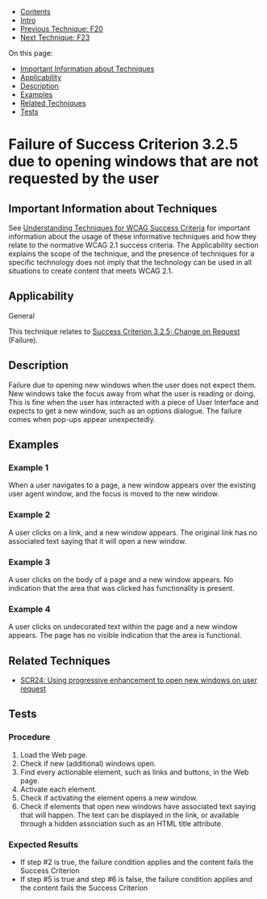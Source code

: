 -   [Contents](https://www.w3.org/WAI/WCAG21/Techniques/#techniques "Table of Contents")
-   [Intro](https://www.w3.org/WAI/WCAG21/Techniques/#introduction "Introduction to Techniques")
-   [Previous Technique: F20](F20)
-   [Next Technique: F23](F23)

On this page:

-   [Important Information about Techniques](#important-information)
-   [Applicability](#applicability)
-   [Description](#description)
-   [Examples](#examples)
-   [Related Techniques](#related)
-   [Tests](#tests)

Failure of Success Criterion 3.2.5 due to opening windows that are not requested by the user
============================================================================================

Important Information about Techniques
--------------------------------------

See [Understanding Techniques for WCAG Success Criteria](https://www.w3.org/WAI/WCAG21/Understanding/understanding-techniques) for important information about the usage of these informative techniques and how they relate to the normative WCAG 2.1 success criteria. The Applicability section explains the scope of the technique, and the presence of techniques for a specific technology does not imply that the technology can be used in all situations to create content that meets WCAG 2.1.

Applicability
-------------

General

This technique relates to [Success Criterion 3.2.5: Change on Request](https://www.w3.org/WAI/WCAG21/Understanding/change-on-request) (Failure).

Description
-----------

Failure due to opening new windows when the user does not expect them. New windows take the focus away from what the user is reading or doing. This is fine when the user has interacted with a piece of User Interface and expects to get a new window, such as an options dialogue. The failure comes when pop-ups appear unexpectedly.

Examples
--------

### Example 1

When a user navigates to a page, a new window appears over the existing user agent window, and the focus is moved to the new window.

### Example 2

A user clicks on a link, and a new window appears. The original link has no associated text saying that it will open a new window.

### Example 3

A user clicks on the body of a page and a new window appears. No indication that the area that was clicked has functionality is present.

### Example 4

A user clicks on undecorated text within the page and a new window appears. The page has no visible indication that the area is functional.

Related Techniques
------------------

-   [SCR24: Using progressive enhancement to open new windows on user request](https://www.w3.org/WAI/WCAG21/Techniques/client-side-script/SCR24)

Tests
-----

### Procedure

1.  Load the Web page.
2.  Check if new (additional) windows open.
3.  Find every actionable element, such as links and buttons, in the Web page.
4.  Activate each element.
5.  Check if activating the element opens a new window.
6.  Check if elements that open new windows have associated text saying that will happen. The text can be displayed in the link, or available through a hidden association such as an HTML title attribute.

### Expected Results

-   If step \#2 is true, the failure condition applies and the content fails the Success Criterion
-   If step \#5 is true and step \#6 is false, the failure condition applies and the content fails the Success Criterion
